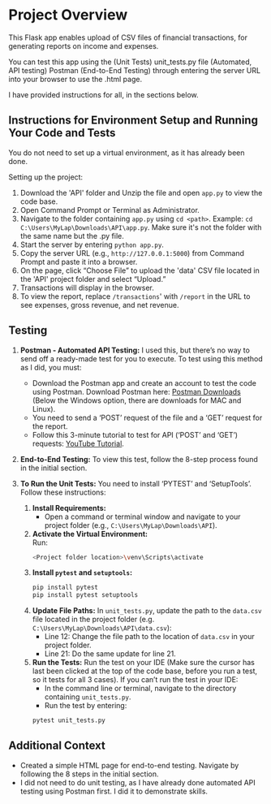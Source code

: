 # Project Overview
This Flask app enables upload of CSV files of financial transactions, for generating reports on income and expenses.

You can test this app using the 
(Unit Tests) unit_tests.py file
(Automated, API testing) Postman
(End-to-End Testing) through entering the server URL into your browser to use the .html page.

I have provided instructions for all, in the sections below.

## Instructions for Environment Setup and Running Your Code and Tests
You do not need to set up a virtual environment, as it has already been done.

Setting up the project:
1. Download the 'API' folder and Unzip the file and open `app.py` to view the code base.
2. Open Command Prompt or Terminal as Administrator.
3. Navigate to the folder containing `app.py` using `cd <path>`. Example: `cd C:\Users\MyLap\Downloads\API\app.py`. Make sure it's not the folder with the same name but the .py file.
4. Start the server by entering `python app.py`.
5. Copy the server URL (e.g., `http://127.0.0.1:5000`) from Command Prompt and paste it into a browser.
6. On the page, click “Choose File” to upload the 'data' CSV file located in the 'API' project folder and select “Upload.”
7. Transactions will display in the browser.
8. To view the report, replace `/transactions`' with `/report` in the URL to see expenses, gross revenue, and net revenue.

## Testing
1. **Postman - Automated API Testing:** I used this, but there’s no way to send off a ready-made test for you to execute. To test using this method as I did, you must:
   - Download the Postman app and create an account to test the code using Postman. Download Postman here: [Postman Downloads](https://www.postman.com/downloads/) (Below the Windows option, there are downloads for MAC and Linux).
   - You need to send a ‘POST’ request of the file and a ‘GET’ request for the report.
   - Follow this 3-minute tutorial to test for API (‘POST’ and ‘GET’) requests: [YouTube Tutorial](https://www.youtube.com/watch?v=8mBmLDbpIH8).

2. **End-to-End Testing:** To view this test, follow the 8-step process found in the initial section.

3. **To Run the Unit Tests:** You need to install ‘PYTEST’ and ‘SetupTools’. Follow these instructions:
   1. **Install Requirements:**
      - Open a command or terminal window and navigate to your project folder (e.g., `C:\Users\MyLap\Downloads\API`).
   2. **Activate the Virtual Environment:**  
      Run:
      ```bash
      <Project folder location>\venv\Scripts\activate
      ```
   3. **Install `pytest` and `setuptools`:**
      ```bash
      pip install pytest
      pip install pytest setuptools
      ```
   4. **Update File Paths:** In `unit_tests.py`, update the path to the `data.csv` file located in the project folder (e.g. `C:\Users\MyLap\Downloads\API\data.csv`):
      - Line 12: Change the file path to the location of `data.csv` in your project folder.
      - Line 21: Do the same update for line 21.
   5. **Run the Tests:** Run the test on your IDE (Make sure the cursor has last been clicked at the top of the code base, before you run a test, so it tests for all 3 cases). If you can’t run the test in your IDE:
      - In the command line or terminal, navigate to the directory containing `unit_tests.py`.
      - Run the test by entering:
      ```bash
      pytest unit_tests.py
      ```

## Additional Context
- Created a simple HTML page for end-to-end testing. Navigate by following the 8 steps in the initial section.
- I did not need to do unit testing, as I have already done automated API testing using Postman first. I did it to demonstrate skills.
